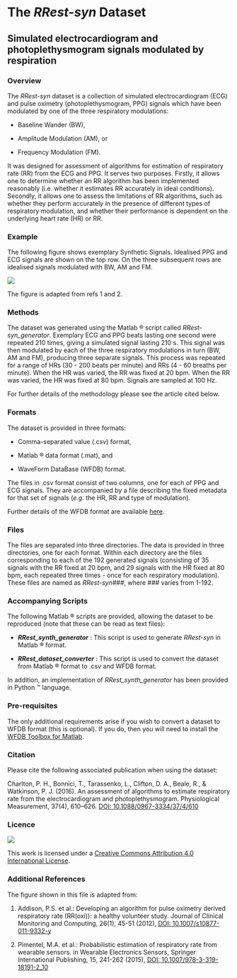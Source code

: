 The _RRest-syn_ Dataset
=======================



Simulated electrocardiogram and photoplethysmogram signals modulated by respiration
-----------------------------------------------------------------------------------




### Overview



The _RRest-syn_ dataset is a collection of simulated electrocardiogram (ECG) and pulse oximetry (photoplethysmogram, PPG) signals which have been modulated by one of the three respiratory modulations:



* Baseline Wander (BW),

* Amplitude Modulation (AM), or

* Frequency Modulation (FM).



It was designed for assessment of algorithms for estimation of respiratory rate (RR) from the ECG and PPG. It serves two purposes. Firstly, it allows one to determine whether an RR algorithm has been implemented reasonably (i.e. whether it estimates RR accurately in ideal conditions). Secondly, it allows one to assess the limitations of RR algorithms, such as whether they perform accurately in the presence of different types of respiratory modulation, and whether their performance is dependent on the underlying heart rate (HR) or RR.




### Example



The following figure shows exemplary Synthetic Signals. Idealised PPG and ECG signals are shown on the top row. On the three subsequent rows are idealised signals modulated with BW, AM and FM.



![](https://cloud.githubusercontent.com/assets/9865941/17485697/4e39b128-5d86-11e6-86d0-211ac81b0965.png)



The figure is adapted from refs 1 and 2.




### Methods



The dataset was generated using the Matlab &reg; script called _RRest-syn_generator_. Exemplary ECG and PPG beats lasting one second were repeated 210 times, giving a simulated signal lasting 210 s. This signal was then modulated by each of the three respiratory modulations in turn (BW, AM and FM), producing three separate signals. This process was repeated for a range of HRs (30 - 200 beats per minute) and RRs (4 - 60 breaths per minute). When the HR was varied, the RR was fixed at 20 bpm. When the RR was varied, the HR was fixed at 80 bpm. Signals are sampled at 100 Hz.



For further details of the methodology please see the article cited below.




### Formats



The dataset is provided in three formats:



* Comma-separated value (.csv) format,

* Matlab &reg; data format (.mat), and

* WaveForm DataBase (WFDB) format.



The files in .csv format consist of two columns, one for each of PPG and ECG signals. They are accompanied by a file describing the fixed metadata for that set of signals (_e.g._ the HR, RR and type of modulation).



Further details of the WFDB format are available [here](https://physionet.org/tutorials/creating-records.shtml).




### Files



The files are separated into three directories. The data is provided in three directories, one for each format. Within each directory are the files corresponding to each of the 192 generated signals (consisting of 35 signals with the RR fixed at 20 bpm, and 29 signals with the HR fixed at 80 bpm, each repeated three times - once for each respiratory modulation). These files are named as _RRest-syn###_, where ### varies from 1-192.




### Accompanying Scripts



The following Matlab &reg; scripts are provided, allowing the dataset to be reproduced (note that these can be read as text files):



* **_RRest_synth_generator_** : This script is used to generate _RRest-syn_ in Matlab &reg; format.

* **_RRest_dataset_converter_** : This script is used to convert the dataset from Matlab &reg; format to .csv and WFDB format.


In addition, an implementation of _RRest_synth_generator_ has been provided in Python &trade; language.


### Pre-requisites



The only additional requirements arise if you wish to convert a dataset to WFDB format (this is optional). If you do, then you will need to install the [WFDB Toolbox for Matlab](https://physionet.org/physiotools/matlab/wfdb-app-matlab/).




### Citation



Please cite the following associated publication when using the dataset:



Charlton, P. H., Bonnici, T., Tarassenko, L., Clifton, D. A., Beale, R., & Watkinson, P. J. (2016). An assessment of algorithms to estimate respiratory rate from the electrocardiogram and photoplethysmogram. Physiological Measurement, 37(4), 610–626. [DOI: 10.1088/0967-3334/37/4/610](http://doi.org/10.1088/0967-3334/37/4/610)




### Licence



![](https://i.creativecommons.org/l/by/4.0/88x31.png)



This work is licensed under a [Creative Commons Attribution 4.0 International License](http://creativecommons.org/licenses/by/4.0/).




### Additional References



The figure shown in this file is adapted from:



1. Addison, P.S. et al.: Developing an algorithm for pulse oximetry derived respiratory rate (RR(oxi)): a healthy volunteer study. Journal of Clinical Monitoring and Computing, 26(1), 45-51 (2012), [DOI: 10.1007/s10877-011-9332-y](http://doi.org/10.1007/s10877-011-9332-y)



2. Pimentel, M.A. et al.: Probabilistic estimation of respiratory rate from wearable sensors. in Wearable Electronics Sensors, Springer International Publishing, 15, 241-262 (2015), [DOI: 10.1007/978-3-319-18191-2_10](http://doi.org/10.1007/978-3-319-18191-2_10)
